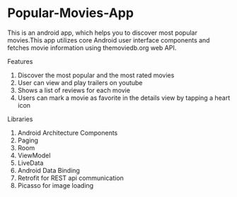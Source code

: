 # Popular-Movies-App
This is an android app, which helps you to discover most popular movies.This app utilizes core Android user interface components and fetches movie information using themoviedb.org web API.

Features
1. Discover the most popular and the most rated movies
2. User can view and play trailers on youtube
3. Shows a list of reviews for each movie
4. Users can mark a movie as favorite in the details view by tapping a heart icon

Libraries
1. Android Architecture Components
2. Paging
3. Room
4. ViewModel
5. LiveData
6. Android Data Binding
7. Retrofit for REST api communication
8. Picasso for image loading
